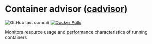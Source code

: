 # Container advisor ([cadvisor])

![GitHub last commit](https://img.shields.io/github/last-commit/google/cadvisor?label=github%20last%20commit)
[![Docker Pulls](https://img.shields.io/docker/pulls/google/cadvisor.svg)](https://hub.docker.com/r/google/cadvisor/tags)


Monitors resource usage and performance characteristics of running containers


<!-- References below -->
[cadvisor]:https://github.com/google/cadvisor
[prometheus]:https://prometheus.io/
